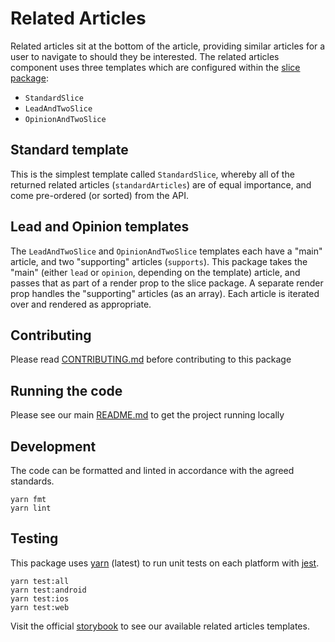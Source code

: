 # Related Articles

Related articles sit at the bottom of the article, providing similar articles
for a user to navigate to should they be interested. The related articles
component uses three templates which are configured within the
[slice package](https://github.com/newsuk/times-components/tree/master/packages/slice):

* `StandardSlice`
* `LeadAndTwoSlice`
* `OpinionAndTwoSlice`

## Standard template

This is the simplest template called `StandardSlice`, whereby all of the
returned related articles (`standardArticles`) are of equal importance, and come
pre-ordered (or sorted) from the API.

## Lead and Opinion templates

The `LeadAndTwoSlice` and `OpinionAndTwoSlice` templates each have a "main"
article, and two "supporting" articles (`supports`). This package takes the
"main" (either `lead` or `opinion`, depending on the template) article, and
passes that as part of a render prop to the slice package. A separate render
prop handles the "supporting" articles (as an array). Each article is iterated
over and rendered as appropriate.

## Contributing

Please read [CONTRIBUTING.md](./CONTRIBUTING.md) before contributing to this
package

## Running the code

Please see our main [README.md](../README.md) to get the project running locally

## Development

The code can be formatted and linted in accordance with the agreed standards.

```
yarn fmt
yarn lint
```

## Testing

This package uses [yarn](https://yarnpkg.com) (latest) to run unit tests on each
platform with [jest](https://facebook.github.io/jest/).

```
yarn test:all
yarn test:android
yarn test:ios
yarn test:web
```

Visit the official
[storybook](http://components.thetimes.co.uk/?knob-Size%20of%20ad%20placeholder%3A=default&knob-Caption%3A%20=Judge%20Sapnara&knob-Caption%20Colour%3A%20=%23850029&knob-Content%3A%20=%5BThe%20judgement%20was%5D%20taken%20because%20of%20the%20evidence%20available%20in%20the%20court%20today%2C%20that%20the%20grandmother%20is%20an%20appropriate%20carer%20for%20the%20child&knob-Quote%20Colour%3A%20=%23850029&knob-Twitter%20Link%3A%20=%40henrywinter&selectedKind=Composed%2FRelatedArticles&selectedStory=Standard%20template%20with%20one%20related%20article&full=0&addons=1&stories=1&panelRight=0&addonPanel=storybooks%2Fstorybook-addon-knobs)
to see our available related articles templates.
